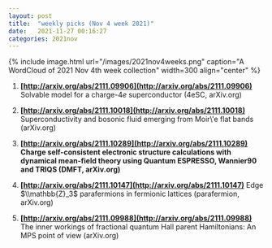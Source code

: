 ```yaml
---
layout: post
title:  "weekly picks (Nov 4 week 2021)"
date:   2021-11-27 00:16:27
categories: 2021nov
---
```


{% include image.html url="/images/2021nov4weeks.png" caption="A WordCloud of 2021 Nov 4th week collection" width=300 align="center" %}



1. **[http://arxiv.org/abs/2111.09906](http://arxiv.org/abs/2111.09906)** Solvable model for a charge-$4e$ superconductor (4eSC, arXiv.org)

1. **[http://arxiv.org/abs/2111.10018](http://arxiv.org/abs/2111.10018)** Superconductivity and bosonic fluid emerging from Moir\\'e flat bands (arXiv.org)

1. **[http://arxiv.org/abs/2111.10289](http://arxiv.org/abs/2111.10289)** **Charge self-consistent electronic structure calculations with dynamical mean-field theory using Quantum ESPRESSO, Wannier90 and TRIQS (DMFT, arXiv.org)**

1. **[http://arxiv.org/abs/2111.10147](http://arxiv.org/abs/2111.10147)** Edge $\\mathbb{Z}_3$ parafermions in fermionic lattices (parafermion, arXiv.org)

1. **[http://arxiv.org/abs/2111.09988](http://arxiv.org/abs/2111.09988)** The inner workings of fractional quantum Hall parent Hamiltonians: An MPS point of view (arXiv.org)
